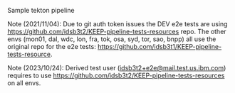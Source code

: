 Sample tekton pipeline

Note (2021/11/04): Due to git auth token issues the DEV e2e tests are using https://github.com/idsb3t2/KEEP-pipeline-tests-resources repo. The other envs (mon01, dal, wdc, lon, fra, tok, osa, syd, tor, sao, bnpp) all use the original repo for the e2e tests: https://github.com/idsb3t1/KEEP-pipeline-tests-resource.

Note (2023/10/24): Derived test user (idsb3t2+e2e@mail.test.us.ibm.com) requires to use https://github.com/idsb3t2/KEEP-pipeline-tests-resources on all envs.
